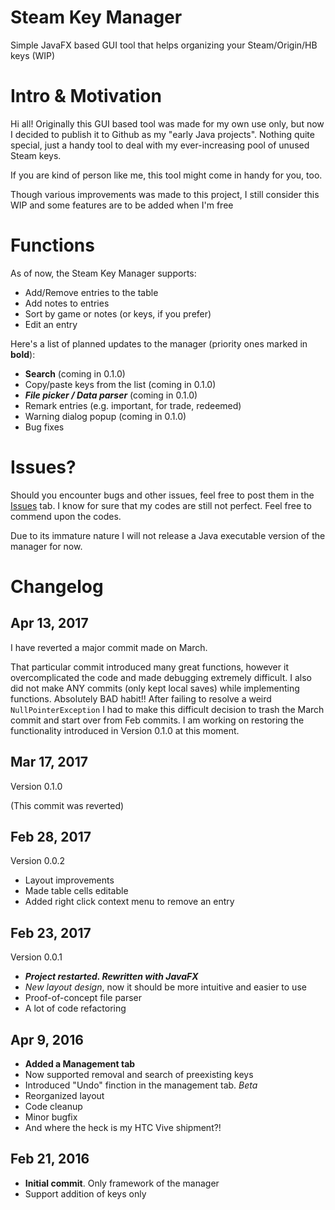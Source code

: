 # Steam Key Manager
Simple JavaFX based GUI tool that helps organizing your Steam/Origin/HB keys (WIP)

# Intro & Motivation
Hi all! Originally this GUI based tool was made for my own use only, but now I decided to publish it to Github as my "early Java projects". Nothing quite special, just a handy tool to deal with my ever-increasing pool of unused Steam keys.

If you are kind of person like me, this tool might come in handy for you, too. 

Though various improvements was made to this project, I still consider this WIP and some features are to be added when I'm free

# Functions
As of now, the Steam Key Manager supports:
- Add/Remove entries to the table
- Add notes to entries
- Sort by game or notes (or keys, if you prefer)
- Edit an entry

Here's a list of planned updates to the manager (priority ones marked in **bold**):
- **Search** (coming in 0.1.0)
- Copy/paste keys from the list (coming in 0.1.0)
- ***File picker / Data parser*** (coming in 0.1.0)
- Remark entries (e.g. important, for trade, redeemed)
- Warning dialog popup (coming in 0.1.0)
- Bug fixes

# Issues? 
Should you encounter bugs and other issues, feel free to post them in the [Issues] tab.
I know for sure that my codes are still not perfect. Feel free to commend upon the codes.

Due to its immature nature I will not release a Java executable version of the manager for now.

# Changelog
## Apr 13, 2017
I have reverted a major commit made on March. 

That particular commit introduced many great functions, however it overcomplicated the code and made debugging
extremely difficult. I also did not make ANY commits (only kept local saves) while implementing functions.
Absolutely BAD habit!! After failing to resolve a weird `NullPointerException` I had to make
 this difficult decision to trash the March commit and start over from Feb commits.
 I am working on restoring the functionality introduced in Version 0.1.0 at this moment.
## Mar 17, 2017
Version 0.1.0

(This commit was reverted)
## Feb 28, 2017
Version 0.0.2
- Layout improvements
- Made table cells editable
- Added right click context menu to remove an entry
## Feb 23, 2017
Version 0.0.1
- ***Project restarted. Rewritten with JavaFX***
- *New layout design*, now it should be more intuitive and easier to use
- Proof-of-concept file parser
- A lot of code refactoring
## Apr 9, 2016
- **Added a Management tab**
- Now supported removal and search of preexisting keys
- Introduced "Undo" finction in the management tab. *Beta*
- Reorganized layout
- Code cleanup
- Minor bugfix
- And where the heck is my HTC Vive shipment?!
## Feb 21, 2016
- **Initial commit**. Only framework of the manager
- Support addition of keys only

[Issues]: <https://github.com/l19980623/SteamKeyManager/issues>
